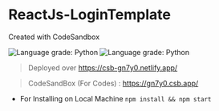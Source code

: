 # ReactJs-LoginTemplate

Created with CodeSandbox

![Language grade: Python](https://img.shields.io/badge/React-17.0.0-green)
![Language grade: Python](https://img.shields.io/badge/MaterialUi-4.11.2-green)

> Deployed over https://csb-gn7y0.netlify.app/

> CodeSandBox (For Codes) : https://gn7y0.csb.app/

- For Installing on Local Machine `npm install && npm start`
